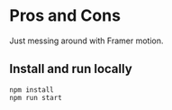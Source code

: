 # Pros and Cons

Just messing around with Framer motion.

## Install and run locally

```
npm install
npm run start
```
